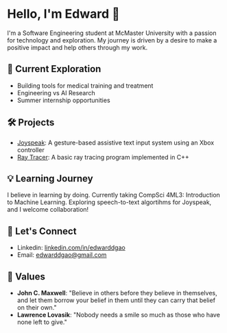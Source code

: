 # Hello, I'm Edward 👋

I'm a Software Engineering student at McMaster University with a passion for technology and exploration. My journey is driven by a desire to make a positive impact and help others through my work.

## 🌱 Current Exploration
- Building tools for medical training and treatment
- Engineering vs AI Research
- Summer internship opportunities

## 🛠️ Projects
- [Joyspeak](https://github.com/edwarddgao/Joyspeak): A gesture-based assistive text input system using an Xbox controller
- [Ray Tracer](https://github.com/edwarddgao/ray-tracer): A basic ray tracing program implemented in C++

## 💡 Learning Journey
I believe in learning by doing. Currently taking CompSci 4ML3: Introduction to Machine Learning. Exploring speech-to-text algortihms for Joyspeak, and I welcome collaboration! 

## 🤝 Let's Connect
- Linkedin: [linkedin.com/in/edwarddgao](https://www.linkedin.com/in/edwarddgao/)
- Email: edwarddgao@gmail.com

## 🌟 Values
- **John C. Maxwell**: "Believe in others before they believe in themselves, and let them borrow your belief in them until they can carry that belief on their own."
- **Lawrence Lovasik**: "Nobody needs a smile so much as those who have none left to give."
